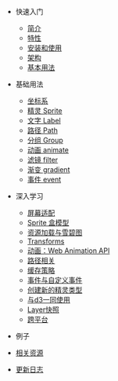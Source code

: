 * 快速入门

  * [简介](/zh-cn/index#简介)
  * [特性](/zh-cn/index#特性)
  * [安装和使用](/zh-cn/index#安装和使用)
  * [架构](/zh-cn/index#架构)
  * [基本用法](/zh-cn/index#基本用法)

* 基础用法

  * [坐标系](/zh-cn/guide/#坐标系)
  * [精灵 Sprite](/zh-cn/guide/#精灵-Sprite)
  * [文字 Label](/zh-cn/guide/#文字-Label)
  * [路径 Path](/zh-cn/guide/#路径-Path)
  * [分组 Group](/zh-cn/guide/#分组-Group)
  * [动画 animate](/zh-cn/guide/#动画-animate)
  * [滤镜 filter](/zh-cn/guide/#滤镜-filter)
  * [渐变 gradient](/zh-cn/guide/#渐变-gradient)
  * [事件 event](/zh-cn/guide/#事件-event)

* 深入学习

  * [屏幕适配](/zh-cn/guide/resolution)
  * [Sprite 盒模型](/zh-cn/guide/boxmodel)
  * [资源加载与雪碧图](/zh-cn/guide/resource)
  * [Transforms](/zh-cn/guide/transforms)
  * [动画：Web Animation API](/zh-cn/guide/animations)
  * [路径相关](/zh-cn/guide/path)
  * [缓存策略](/zh-cn/guide/cache)
  * [事件与自定义事件](/zh-cn/guide/events)
  * [创建新的精灵类型](/zh-cn/guide/nodes)
  * [与d3一同使用](/zh-cn/guide/d3)
  * [Layer快照](/zh-cn/guide/snapshot)
  * [跨平台](/zh-cn/guide/platforms)

* 例子

* [相关资源](/zh-cn/resource)
* [更新日志](/zh-cn/changelog)
